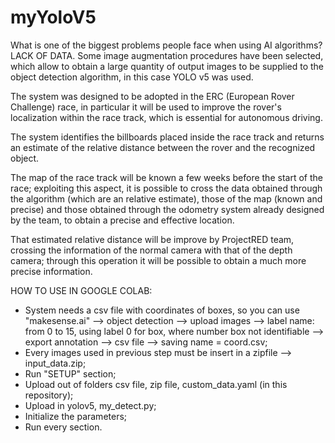 # myYoloV5

What is one of the biggest problems people face when using AI algorithms? LACK OF DATA. Some image augmentation procedures have been selected, which allow to obtain a large quantity of output images to be supplied to the object detection algorithm, in this case YOLO v5 was used.

The system was designed to be adopted in the ERC (European Rover Challenge) race, in particular it will be used to improve the rover's localization within the race track, which is essential for autonomous driving.

The system identifies the billboards placed inside the race track and returns an estimate of the relative distance between the rover and the recognized object.

The map of the race track will be known a few weeks before the start of the race; exploiting this aspect, it is possible to cross the data obtained through the algorithm (which are an relative estimate), those of the map (known and precise) and those obtained through the odometry system already designed by the team, to obtain a precise and effective location.

That estimated relative distance will be improve by ProjectRED team, crossing the information of the normal camera with that of the depth camera; through this operation it will be possible to obtain a much more precise information.

HOW TO USE IN GOOGLE COLAB:
- System needs a csv file with coordinates of boxes, so you can use "makesense.ai" --> object detection --> upload images --> label name: from 0 to 15, using label 0 for box, where number box not identifiable --> export annotation --> csv file --> saving name = coord.csv;
- Every images used in previous step must be insert in a zipfile --> input_data.zip;
- Run "SETUP" section;
- Upload out of folders csv file, zip file, custom_data.yaml (in this repository);
- Upload in yolov5, my_detect.py;
- Initialize the parameters;
- Run every section.





